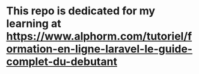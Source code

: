 # This repo is dedicated for my learning at https://www.alphorm.com/tutoriel/formation-en-ligne-laravel-le-guide-complet-du-debutant

